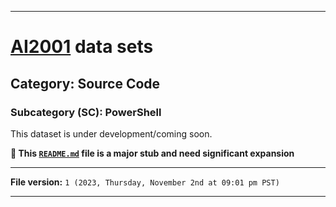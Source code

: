 
***

# [AI2001](https://github.com/seanpm2001/AI2001/) data sets

## Category: Source Code

### Subcategory (SC): PowerShell

This dataset is under development/coming soon.

**🌱️ This [`README.md`](/README.md) file is a major stub and need significant expansion**

***

**File version:** `1 (2023, Thursday, November 2nd at 09:01 pm PST)`

***
